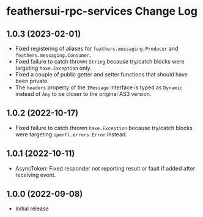 # feathersui-rpc-services Change Log

## 1.0.3 (2023-02-01)

- Fixed registering of aliases for `feathers.messaging.Producer` and `feathers.messaging.Consumer`.
- Fixed failure to catch thrown `String` because try/catch blocks were targeting `haxe.Exception` only.
- Fixed a couple of public getter and setter functions that should have been private.
- The `headers` property of the `IMessage` interface is typed as `Dynamic` instead of `Any` to be closer to the original AS3 version.

## 1.0.2 (2022-10-17)

- Fixed failure to catch thrown `haxe.Exception` because try/catch blocks were targeting `openfl.errors.Error` instead.

## 1.0.1 (2022-10-11)

- AsyncToken: Fixed responder not reporting result or fault if added after receiving event.

## 1.0.0 (2022-09-08)

- Initial release

